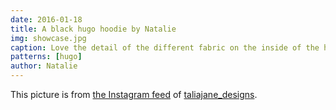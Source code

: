 ```yaml
---
date: 2016-01-18
title: A black hugo hoodie by Natalie
img: showcase.jpg
caption: Love the detail of the different fabric on the inside of the hood
patterns: [hugo]
author: Natalie
---
```


This picture is from [the Instagram feed](https://www.instagram.com/p/BAqm70Lqg9o/)  of [taliajane_designs](https://www.instagram.com/taliajane_designs/).
